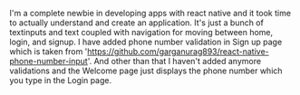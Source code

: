 I'm a complete newbie in developing apps with react native and it took time to actually understand and create an application. 
It's just a bunch of textinputs and text coupled with navigation for moving between home, login, and signup. I have added
phone number validation in Sign up page which is taken from 'https://github.com/garganurag893/react-native-phone-number-input'.
And other than that I haven't added anymore validations and the Welcome page just displays the phone number which you type in the 
Login page.
